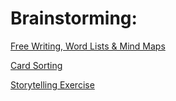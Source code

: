 # Brainstorming:

[Free Writing, Word Lists & Mind Maps](free-writing-word-lists-and-mind-maps.md)

[Card Sorting](card_sorting.md)

[Storytelling Exercise](storytelling_exercise.md)



